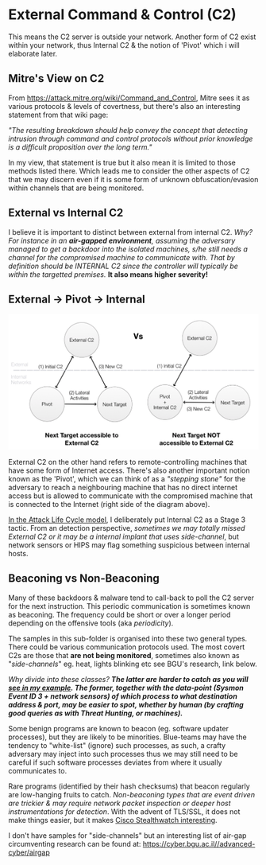 # External Command & Control (C2)

This means the C2 server is outside your network. Another form of C2 exist within your network, thus Internal C2 & the notion of 'Pivot' which i will elaborate later.

## Mitre's View on C2

From https://attack.mitre.org/wiki/Command_and_Control, Mitre sees it as various protocols & levels of covertness, but there's also an interesting statement from that wiki page: 

*"The resulting breakdown should help convey the concept that detecting intrusion through command and control protocols without prior knowledge is a difficult proposition over the long term."*

In my view, that statement is true but it also mean it is limited to those methods listed there. Which leads me to consider the other aspects of C2 that we may discern even if it is some form of unknown obfuscation/evasion within channels that are being monitored.

## External vs Internal C2

I believe it is important to distinct between external from internal C2. *Why? For instance in an **air-gapped environment**, assuming the adversary managed to get a backdoor into the isolated machines, s/he still needs a channel for the compromised machine to communicate with. That by definition should be INTERNAL C2 since the controller will typically be within the targetted premises.* **It also means higher severity!**

## External -> Pivot -> Internal

![](img/c2types.png)

External C2 on the other hand refers to remote-controlling machines that have some form of Internet access. There's also another important notion known as the 'Pivot', which we can think of as a *"stepping stone"* for the adversary to reach a neighbouring machine that has no direct internet access but is allowed to communicate with the compromised machine that is connected to the Internet (right side of the diagram above). 

[In the Attack Life Cycle model](https://jym.sg), I deliberately put Internal C2 as a Stage 3 tactic. From an detection perspective, *sometimes we may totally missed External C2 or it may be a internal implant that uses side-channel*, but network sensors or HIPS may flag something suspicious between internal hosts.

## Beaconing vs Non-Beaconing

Many of these backdoors & malware tend to call-back to poll the C2 server for the next instruction. This periodic communication is sometimes known as beaconing. The frequency could be short or over a longer period depending on the offensive tools (aka *periodicity*).

The samples in this sub-folder is organised into these two general types. There could be various communication protocols used. The most covert C2s are those that **are not being monitored**, sometimes also known as "*side-channels*" eg. heat, lights blinking etc see BGU's research, link below. 

*Why divide into these classes?* ***The latter are harder to catch as you will [see in my example](https://github.com/jymcheong/SysmonResources/tree/master/6.%20Sample%20Data/stage%202%20(Get%20In)/4.%20control%20externally/Non-Beaconing). The former, together with the data-point (Sysmon Event ID 3 + network sensors) of which process to what destination address & port, may be easier to spot, whether by human (by crafting good queries as with Threat Hunting, or machines).***

Some benign programs are known to beacon (eg. software updater processes), but they are likely to be minorities. Blue-teams may have the tendency to "white-list" (ignore) such processes, as such, a crafty adversary may inject into such processes thus we may still need to be careful if such software processes deviates from where it usually communicates to.

Rare programs (identified by their hash checksums) that beacon regularly are low-hanging fruits to catch. *Non-beaconing types that are event driven are trickier & may require network packet inspection or deeper host instrumentations for detection*. With the advent of TLS/SSL, it does not make things easier, but it makes [Cisco Stealthwatch interesting](https://www.cisco.com/c/en/us/products/security/stealthwatch/index.html#~stickynav=1#lightbox-cta).

I don't have samples for "side-channels" but an interesting list of air-gap circumventing research can be found at: https://cyber.bgu.ac.il//advanced-cyber/airgap
